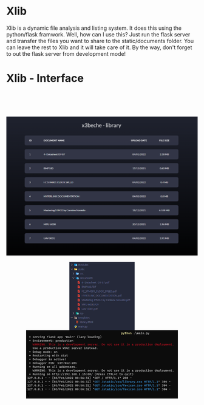# Xlib
Xlib is a dynamic file analysis and listing system. It does this using the python/flask framwork. Well, how can I use this? Just run the flask server and transfer the files you want to share to the static/documents folder. You can leave the rest to Xlib and it will take care of it. By the way, don't forget to out the flask server from development mode!

# Xlib - Interface
<p>&nbsp;</p>
<div align="center">  
   <br>
   <br>
   
   <img src="https://raw.githubusercontent.com/x3beche/Xlib/main/static/documents/xlib.png" width="600" title="AX45-S GUI Version">
   <p align="center">
   <img height="180em" align="center" src="https://raw.githubusercontent.com/x3beche/Xlib/main/static/documents/xlib-file.png" alt="x3beche"/>
   <img height="180em" align="center" src="https://raw.githubusercontent.com/x3beche/Xlib/main/static/documents/xlib-flask.png" alt="x3beche"/>
   </p>
  
  
</div>
